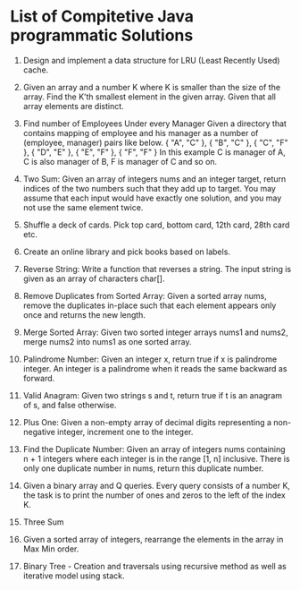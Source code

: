# List of Compitetive Java programmatic Solutions

1. Design and implement a data structure for LRU (Least Recently Used) cache.

2. Given an array and a number K where K is smaller than the size of the array. Find the K’th smallest element in the given array. Given that all array elements are distinct.

3. Find number of Employees Under every Manager
Given a directory that contains mapping of employee and his manager as a number of (employee, manager) pairs like below.
{ "A", "C" },
{ "B", "C" },
{ "C", "F" },
{ "D", "E" },
{ "E", "F" },
{ "F", "F" }
In this example C is manager of A,
C is also manager of B, F is manager
of C and so on.

4. Two Sum: Given an array of integers nums and an integer target, return indices of the two numbers such that they add up to target. You may assume that each input would have exactly one solution, and you may not use the same element twice.

5. Shuffle a deck of cards. Pick top card, bottom card, 12th card, 28th card etc.

6. Create an online library and pick books based on labels.

7. Reverse String: Write a function that reverses a string. The input string is given as an array of characters char[].

8. Remove Duplicates from Sorted Array: Given a sorted array nums, remove the duplicates in-place such that each element appears only once and returns the new length.

9. Merge Sorted Array: Given two sorted integer arrays nums1 and nums2, merge nums2 into nums1 as one sorted array.

10. Palindrome Number: Given an integer x, return true if x is palindrome integer. An integer is a palindrome when it reads the same backward as forward.

11. Valid Anagram: Given two strings s and t, return true if t is an anagram of s, and false otherwise.

12. Plus One: Given a non-empty array of decimal digits representing a non-negative integer, increment one to the integer.

13. Find the Duplicate Number: Given an array of integers nums containing n + 1 integers where each integer is in the range [1, n] inclusive. There is only one duplicate number in nums, return this duplicate number.

14. Given a binary array and Q queries. Every query consists of a number K, the task is to print the number of ones and zeros to the left of the index K.

15. Three Sum

16. Given a sorted array of integers, rearrange the elements in the array in Max Min order.

17. Binary Tree - Creation and traversals using recursive method as well as iterative model using stack.
